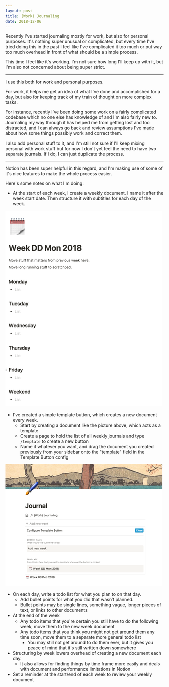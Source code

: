 ```yaml
---
layout: post
title: (Work) Journaling
date: 2018-12-06
---
```


Recently I've started journaling mostly for work, but also for personal purposes. It's nothing super unusual or complicated, but every time I've tried doing this in the past I feel like I've complicated it too much or put way too much overhead in front of what should be a simple process.

This time I feel like it's working. I'm not sure how long I'll keep up with it, but I'm also not concerned about being super strict.

---

I use this both for work and personal purposes.

For work, it helps me get an idea of what I've done and accomplished for a day, but also for keeping track of my train of thought on more complex tasks.

For instance, recently I've been doing some work on a fairly complicated codebase which no one else has knowledge of and I'm also fairly new to. Journaling my way through it has helped me from getting lost and too distracted, and I can always go back and review assumptions I've made about how some things possibly work and correct them.

I also add personal stuff to it, and I'm still not sure if I'll keep mixing personal with work stuff but for now I don't yet feel the need to have two separate journals. If I do, I can just duplicate the process.

---

Notion has been super helpful in this regard, and I'm making use of some of it's nice features to make the whole process easier.

Here's some notes on what I'm doing:

- At the start of each week, I create a weekly document. I name it after the week start date. Then structure it with subtitles for each day of the week.

<div class="media-image">
    <img src="/img/journaling/template.png" width="500" />
</div>

- I've created a simple template button, which creates a new document every week.
    - Start by creating a document like the picture above, which acts as a template
    - Create a page to hold the list of all weekly journals and type `/template` to create a new button
    - Name it whatever you want, and drag the document you created previously from your sidebar onto the "template" field in the Template Button config

<div class="media-image">
    <img src="/img/journaling/list.png" width="500" />
</div>

- On each day, write a todo list for what you plan to on that day.
    - Add bullet points for what you did that wasn’t planned.
    - Bullet points may be single lines, something vague, longer pieces of text, or links to other documents
- At the end of the week
    - Any todo items that you're certain you still have to do the following week, move them to the new week document
    - Any todo items that you think you might not get around them any time soon, move them to a separate more general todo list
        - You may still not get around to do them ever, but it gives you peace of mind that it's still written down somewhere
- Structuring by week lowers overhead of creating a new document each day.
    - It also allows for finding things by time frame more easily and deals with document and performance limitations in Notion
- Set a reminder at the start/end of each week to review your weekly document